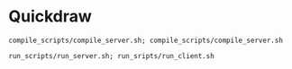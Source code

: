 # Quickdraw
```
compile_scripts/compile_server.sh; compile_scripts/compile_server.sh
```
```
run_scripts/run_server.sh; run_sripts/run_client.sh
```
